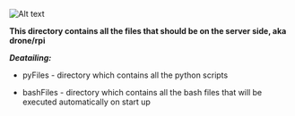 ![Alt text](https://www.pngkey.com/png/detail/109-1091623_rpi-logo-landscape-print-raspberry-pi-3-b.png)




**This directory contains all the files that should be on the server side, aka drone/rpi**


_**Deatailing:**_

* pyFiles - directory which contains all the python scripts

* bashFiles - directory which contains all the bash files that will be executed automatically on start up
